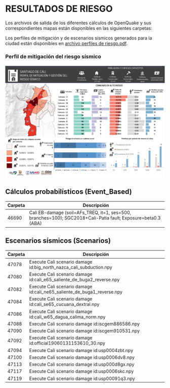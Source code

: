 # RESULTADOS DE RIESGO


Los archivos de salida de los diferentes cálculos de OpenQuake y sus correspondientes mapas están disponibles en las siguientes carpetas:

Los perfiles de mitigación y de escenarios sísmicos generados para la ciudad están disponibles en [archivo perfiles de riesgo.pdf](./perfiles_de_riesgo.pdf).

### Perfil de mitigación del riesgo sísmico
<p align="center">
  <img src="./perfil_mitigacion.png" alt="Perfiles de escenarios de riesgo" width="700">
</p>



## Cálculos probabilísticos (Event_Based)
| Carpeta | Descripción |
| ------- | ----------- |
| 46690 | Cali EB-damage (soil=AFs_TREQ, it=1, ses=500, branches=100); SGC2018+Cali-Patia fault; Exposure=beta0.3 (ABA)|


## Escenarios sísmicos (Scenarios)
| Carpeta | Descripción |
| ------- | ----------- |
|  47078  | Execute Cali scenario damage id:big_north_nazca_cali_subduction.npy |
|  47080  | Execute Cali scenario damage id:cali_e65_saliente_de_buga2_reverse.npy |
|  47082  | Execute Cali scenario damage id:cali_ne65_saliente_de_buga1_reverse.npy |
|  47084  | Execute Cali scenario damage id:cali_se65_cucuana_dextral.npy |
|  47086  | Execute Cali scenario damage id:cali_w65_dagua_calima_norm.npy |
|  47088  | Execute Cali scenario damage id:iscgem886586.npy |
|  47090  | Execute Cali scenario damage id:iscgem910531.npy |
|  47092  | Execute Cali scenario damage id:official19060131153610_30.npy |
|  47094  | Execute Cali scenario damage id:usp0004zbt.npy |
|  47100  | Execute Cali scenario damage id:usp0006dv8.npy |
|  47113  | Execute Cali scenario damage id:usp000d8gx.npy |
|  47117  | Execute Cali scenario damage id:usp0006skc.npy |
|  47119  | Execute Cali scenario damage id:usp00091q3.npy |